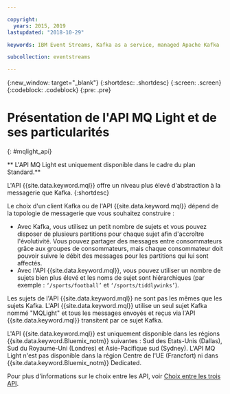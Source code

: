 ```yaml
---

copyright:
  years: 2015, 2019
lastupdated: "2018-10-29"

keywords: IBM Event Streams, Kafka as a service, managed Apache Kafka

subcollection: eventstreams

---
```


{:new_window: target="_blank"}
{:shortdesc: .shortdesc}
{:screen: .screen}
{:codeblock: .codeblock}
{:pre: .pre}

# Présentation de l'API MQ Light et de ses particularités
{: #mqlight_api}

<!-- 30/10/18: info moved to eventstreams075.md because of doc app changes -->
** L'API MQ Light est uniquement disponible dans le cadre du plan Standard.**
<br/>

L'API {{site.data.keyword.mql}} offre un niveau plus élevé d'abstraction à la messagerie que Kafka.
{:shortdesc}

Le choix d'un client Kafka ou de l'API {{site.data.keyword.mql}} dépend de la topologie de messagerie que vous souhaitez construire :

* Avec Kafka, vous utilisez un petit nombre de sujets et vous pouvez disposer de plusieurs partitions pour chaque sujet afin d'accroître l'évolutivité. Vous pouvez partager des messages entre consommateurs grâce aux groupes de consommateurs, mais chaque consommateur doit pouvoir suivre le débit des messages pour les partitions qui lui sont affectés.
* Avec l'API {{site.data.keyword.mql}}, vous pouvez utiliser un nombre de sujets bien plus élevé et les noms de sujet sont hiérarchiques (par exemple : <code>‘/sports/football’</code> et <code>‘/sports/tiddlywinks’</code>). 

Les sujets de l'API {{site.data.keyword.mql}} ne sont pas les mêmes que les sujets Kafka. L'API {{site.data.keyword.mql}} utilise un seul sujet Kafka nommé "MQLight" et tous les messages envoyés et reçus via l'API {{site.data.keyword.mql}} transitent par ce sujet Kafka.

L'API {{site.data.keyword.mql}} est uniquement disponible dans les régions {{site.data.keyword.Bluemix_notm}} suivantes : Sud des Etats-Unis (Dallas), Sud du Royaume-Uni (Londres) et Asie-Pacifique sud (Sydney). L'API MQ Light n'est pas disponible dans la région Centre de l'UE (Francfort) ni dans {{site.data.keyword.Bluemix_notm}} Dedicated.

<!-- begin STAGING ONLY -->
Pour plus d'informations sur le choix entre les API, voir [Choix entre les trois API](/docs/services/EventStreams?topic=eventstreams-choose_api).
<!-- end STAGING ONLY -->

